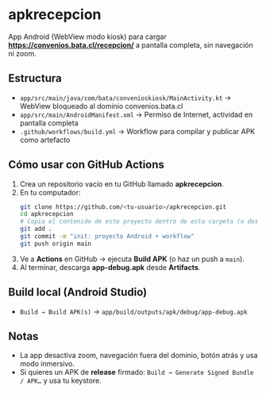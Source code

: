 # apkrecepcion

App Android (WebView modo kiosk) para cargar **https://convenios.bata.cl/recepcion/** a pantalla completa, sin navegación ni zoom.

## Estructura
- `app/src/main/java/com/bata/convenioskiosk/MainActivity.kt` → WebView bloqueado al dominio convenios.bata.cl
- `app/src/main/AndroidManifest.xml` → Permiso de Internet, actividad en pantalla completa
- `.github/workflows/build.yml` → Workflow para compilar y publicar APK como artefacto

## Cómo usar con GitHub Actions
1. Crea un repositorio vacío en tu GitHub llamado **apkrecepcion**.
2. En tu computador:
   ```bash
   git clone https://github.com/<tu-usuario>/apkrecepcion.git
   cd apkrecepcion
   # Copia el contenido de este proyecto dentro de esta carpeta (o descomprime el ZIP aquí)
   git add .
   git commit -m "init: proyecto Android + workflow"
   git push origin main
   ```
3. Ve a **Actions** en GitHub → ejecuta **Build APK** (o haz un push a `main`).
4. Al terminar, descarga **app-debug.apk** desde **Artifacts**.

## Build local (Android Studio)
- `Build → Build APK(s)` → `app/build/outputs/apk/debug/app-debug.apk`

## Notas
- La app desactiva zoom, navegación fuera del dominio, botón atrás y usa modo inmersivo.
- Si quieres un APK de **release** firmado: `Build → Generate Signed Bundle / APK…` y usa tu keystore.
